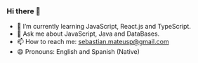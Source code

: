 ### Hi there 👋

- 🌱 I’m currently learning JavaScript, React.js and TypeScript.
- 💬 Ask me about JavaScript, Java and DataBases.
- 📫 How to reach me: sebastian.mateusp@gmail.com
- 😄 Pronouns: English and Spanish (Native)
